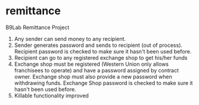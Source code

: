 # remittance
B9Lab Remittance Project

1. Any sender can send money to any recipient. 
2. Sender generates password and sends to recipient (out of process). Recipient password is checked to make sure it hasn't been used before.
3. Recipient can go to any registered exchange shop to get his/her funds
4. Exchange shop must be registered (Western Union only allows franchisees to operate) and have a password assigned by contract owner. Exchange shop must also provide a new password when withdrawing funds. Exchange Shop password is checked to make sure it hasn't been used before.
5. Killable functionality improved





